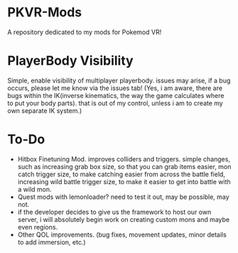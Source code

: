 # PKVR-Mods
A repository dedicated to my mods for Pokemod VR!
# PlayerBody Visibility
Simple, enable visibility of multiplayer playerbody.
issues may arise, if a bug occurs, please let me know via the issues tab!
(Yes, i am aware, there are bugs within the IK(inverse kinematics, the way the game calculates where to put your body parts). that is out of my control, unless i am to create my own separate IK system.)
# To-Do
- Hitbox Finetuning Mod.
improves colliders and triggers. simple changes, such as increasing grab box size, so that you can grab items easier, mon catch trigger size, to make catching easier from across the battle field, increasing wild battle trigger size, to make it easier to get into battle with a wild mon.
- Quest  mods with lemonloader?
need to test it out, may be possible, may not.
- if the developer decides to give us the framework to host our own server, i will absolutely begin work on creating custom mons and maybe even regions.
- Other QOL improvements. (bug fixes, movement updates, minor details to add immersion, etc.)
